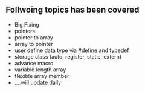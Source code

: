 
## Follwoing topics has been covered 
- Big Fixing
- pointers
- pointer to array
- array to pointer
- user define data type via #define and typedef
- storage class (auto, register, static, extern)
- advance macro
- variable length array
- flexible array member
- ....will update daily
